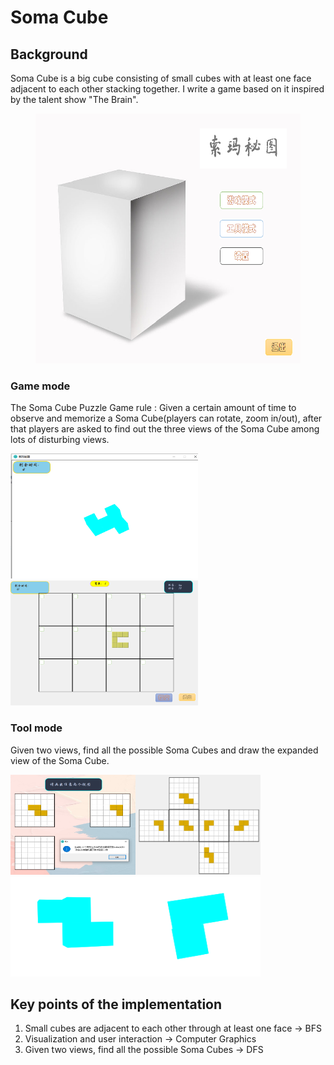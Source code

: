 # Soma Cube

## Background

Soma Cube is a big cube consisting of small cubes with at least one face adjacent to each other stacking together.
I write a game based on it inspired by the talent show "The Brain".
<figure class="half">
  <img src="./demo-img/SomaCube.png" width="600" height="400">
</figure>

### Game mode

The Soma Cube Puzzle Game rule
: Given a certain amount of time to observe and memorize a Soma Cube(players can rotate, zoom in/out), 
after that players are asked to find out the three views of the Soma Cube among lots of disturbing views.


<img src="./demo-img/gameMode0.png" width="300" height="200"><img src="./demo-img/gameMode1.png" width="300" height="200">


### Tool mode

Given two views, find all the possible Soma Cubes and draw the expanded view of the Soma Cube.


<img src="./demo-img/toolMode0.png" width="200" height="160"><img src="./demo-img/toolMode3png.png" width="200" height="160"><img src="./demo-img/toolMode1.png" width="200" height="160"><img src="./demo-img/toolMode2.png" width="200" height="160">


## Key points of the implementation

1. Small cubes are adjacent to each other through at least one face  → BFS
2. Visualization and user interaction  → Computer Graphics
3. Given two views, find all the possible Soma Cubes → DFS
